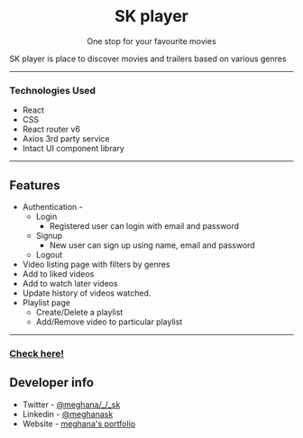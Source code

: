 <div align="center">
  <br />
<h1>SK player</h1>
<p font-size="10px">One stop for your favourite movies 
</div>

SK player is place to discover movies and trailers based on various genres

---

### Technologies Used

- React
- CSS
- React router v6
- Axios 3rd party service
- Intact UI component library

---

## Features

- Authentication -
  - Login
    - Registered user can login with email and password
  - Signup
    - New user can sign up using name, email and password
  - Logout
- Video listing page with filters by genres
- Add to liked videos
- Add to watch later videos
- Update history of videos watched.
- Playlist page
  - Create/Delete a playlist
  - Add/Remove video to particular playlist

---

### [Check here!](https://sk-player.netlify.app/)

## Developer info

- Twitter - [@meghana/\_/\_sk](https://twitter.com/meghana__sk)
- Linkedin - [@meghanask](https://www.linkedin.com/in/meghanask)
- Website - [meghana's portfolio](https://sk-meghana.netlify.app)
